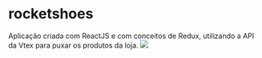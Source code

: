 # rocketshoes
Aplicação criada com ReactJS e com conceitos de Redux, utilizando a API da Vtex para puxar os produtos da loja.
![](https://i.imgur.com/QutS7vH.png)
